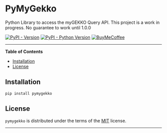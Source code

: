 # PyMyGekko

Python Library to access the myGEKKO Query API. This project is a work in progress. No guarantee to work until 1.0.0

[![PyPI - Version](https://img.shields.io/pypi/v/pymygekko.svg)](https://pypi.org/project/pymygekko)
[![PyPI - Python Version](https://img.shields.io/pypi/pyversions/pymygekko.svg)](https://pypi.org/project/pymygekko)
[![BuyMeCoffee][buymecoffeebadge]][buymecoffee]

---

**Table of Contents**

- [Installation](#installation)
- [License](#license)

## Installation

```console
pip install pymygekko
```

## License

`pymygekko` is distributed under the terms of the [MIT](https://spdx.org/licenses/MIT.html) license.

---

[buymecoffee]: https://www.buymeacoffee.com/stephanu
[buymecoffeebadge]: https://img.shields.io/badge/buy%20me%20a%20coffee-donate-yellow.svg?style=for-the-badge
